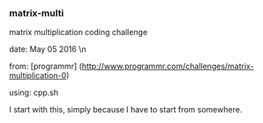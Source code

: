 ### matrix-multi
matrix multiplication coding challenge

date: May 05 2016 \n

from: [programmr] (http://www.programmr.com/challenges/matrix-multiplication-0)

using: cpp.sh

I start with this, simply because I have to start from somewhere.
